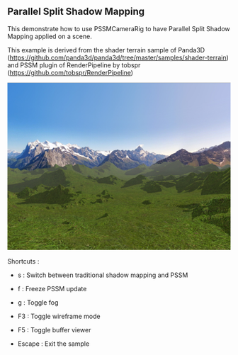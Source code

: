 ## Parallel Split Shadow Mapping

This demonstrate how to use PSSMCameraRig to have Parallel Split Shadow Mapping applied on a scene.

This example is derived from the shader terrain sample of Panda3D (https://github.com/panda3d/panda3d/tree/master/samples/shader-terrain) and PSSM plugin of RenderPipeline by tobspr (https://github.com/tobspr/RenderPipeline)

![Screenshot](pssm.jpg)

Shortcuts :

* s : Switch between traditional shadow mapping and PSSM
* f : Freeze PSSM update
* g : Toggle fog
* F3 : Toggle wireframe mode
* F5 : Toggle buffer viewer

* Escape : Exit the sample
